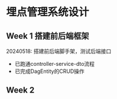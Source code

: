 # 埋点管理系统设计

## Week 1 搭建前后端框架

20240518: 搭建前后端脚手架，测试后端接口

- 已跑通controller-service-dto流程
- 已完成DagEntity的CRUD操作




## Week 2